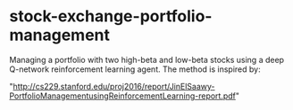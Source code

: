# stock-exchange-portfolio-management

Managing a portfolio with two high-beta and low-beta stocks using a deep Q-network reinforcement learning agent. The method is inspired by:

"http://cs229.stanford.edu/proj2016/report/JinElSaawy-PortfolioManagementusingReinforcementLearning-report.pdf"
